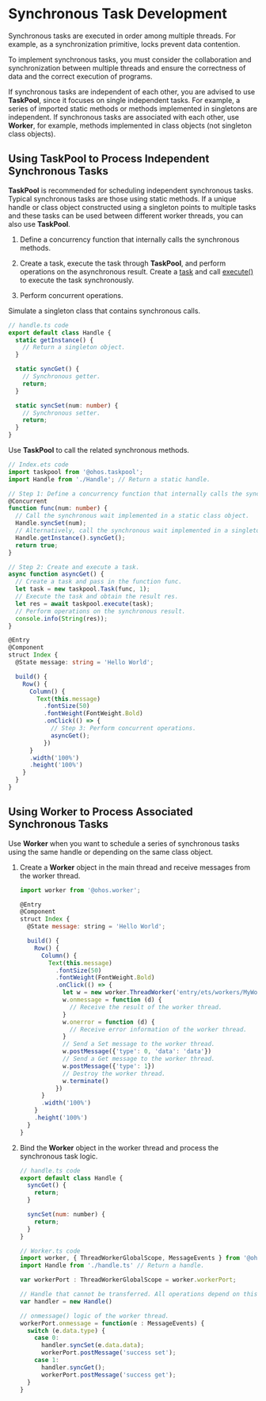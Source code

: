 # Synchronous Task Development


Synchronous tasks are executed in order among multiple threads. For example, as a synchronization primitive, locks prevent data contention.


To implement synchronous tasks, you must consider the collaboration and synchronization between multiple threads and ensure the correctness of data and the correct execution of programs.

If synchronous tasks are independent of each other, you are advised to use **TaskPool**, since it focuses on single independent tasks. For example, a series of imported static methods or methods implemented in singletons are independent. If synchronous tasks are associated with each other, use **Worker**, for example, methods implemented in class objects (not singleton class objects).


## Using TaskPool to Process Independent Synchronous Tasks

**TaskPool** is recommended for scheduling independent synchronous tasks. Typical synchronous tasks are those using static methods. If a unique handle or class object constructed using a singleton points to multiple tasks and these tasks can be used between different worker threads, you can also use **TaskPool**.

1. Define a concurrency function that internally calls the synchronous methods.

2. Create a task, execute the task through **TaskPool**, and perform operations on the asynchronous result. Create a [task](../reference/apis/js-apis-taskpool.md#task) and call [execute()](../reference/apis/js-apis-taskpool.md#taskpoolexecute-1) to execute the task synchronously.

3. Perform concurrent operations.

Simulate a singleton class that contains synchronous calls.


```ts
// handle.ts code
export default class Handle {
  static getInstance() {
    // Return a singleton object.
  }

  static syncGet() {
    // Synchronous getter.
    return;
  }

  static syncSet(num: number) {
    // Synchronous setter.
    return;
  }
}
```

Use **TaskPool** to call the related synchronous methods.


```ts
// Index.ets code
import taskpool from '@ohos.taskpool';
import Handle from './Handle'; // Return a static handle.

// Step 1: Define a concurrency function that internally calls the synchronous methods.
@Concurrent
function func(num: number) {
  // Call the synchronous wait implemented in a static class object.
  Handle.syncSet(num);
  // Alternatively, call the synchronous wait implemented in a singleton object.
  Handle.getInstance().syncGet();
  return true;
}

// Step 2: Create and execute a task.
async function asyncGet() {
  // Create a task and pass in the function func.
  let task = new taskpool.Task(func, 1);
  // Execute the task and obtain the result res.
  let res = await taskpool.execute(task);
  // Perform operations on the synchronous result.
  console.info(String(res));
}

@Entry
@Component
struct Index {
  @State message: string = 'Hello World';

  build() {
    Row() {
      Column() {
        Text(this.message)
          .fontSize(50)
          .fontWeight(FontWeight.Bold)
          .onClick(() => {
            // Step 3: Perform concurrent operations.
            asyncGet();
          })
      }
      .width('100%')
      .height('100%')
    }
  }
}
```


## Using Worker to Process Associated Synchronous Tasks

Use **Worker** when you want to schedule a series of synchronous tasks using the same handle or depending on the same class object.

1. Create a **Worker** object in the main thread and receive messages from the worker thread.

   ```js
   import worker from '@ohos.worker';

   @Entry
   @Component
   struct Index {
     @State message: string = 'Hello World';

     build() {
       Row() {
         Column() {
           Text(this.message)
             .fontSize(50)
             .fontWeight(FontWeight.Bold)
             .onClick(() => {
               let w = new worker.ThreadWorker('entry/ets/workers/MyWorker.ts');
               w.onmessage = function (d) {
                 // Receive the result of the worker thread.
               }
               w.onerror = function (d) {
                 // Receive error information of the worker thread.
               }
               // Send a Set message to the worker thread.
               w.postMessage({'type': 0, 'data': 'data'})
               // Send a Get message to the worker thread.
               w.postMessage({'type': 1})
               // Destroy the worker thread.
               w.terminate()
             })
         }
         .width('100%')
       }
       .height('100%')
     }
   }
   ```

2. Bind the **Worker** object in the worker thread and process the synchronous task logic.

   ```js
   // handle.ts code
   export default class Handle {
     syncGet() {
       return;
     }

     syncSet(num: number) {
       return;
     }
   }

   // Worker.ts code
   import worker, { ThreadWorkerGlobalScope, MessageEvents } from '@ohos.worker';
   import Handle from './handle.ts' // Return a handle.

   var workerPort : ThreadWorkerGlobalScope = worker.workerPort;

   // Handle that cannot be transferred. All operations depend on this handle.
   var handler = new Handle()

   // onmessage() logic of the worker thread.
   workerPort.onmessage = function(e : MessageEvents) {
     switch (e.data.type) {
       case 0:
         handler.syncSet(e.data.data);
         workerPort.postMessage('success set');
       case 1:
         handler.syncGet();
         workerPort.postMessage('success get');
     }
   }
   ```
